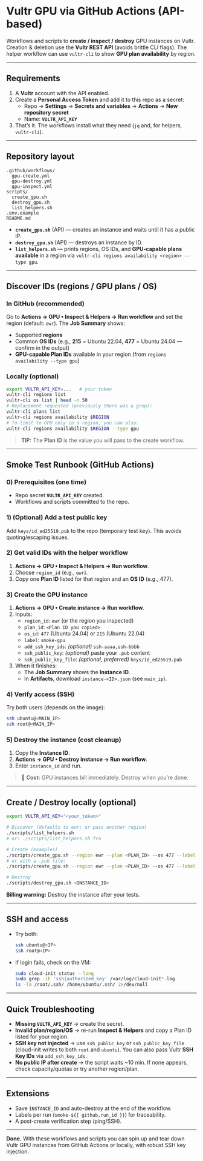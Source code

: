 # Vultr GPU via GitHub Actions (API-based)

Workflows and scripts to **create / inspect / destroy** GPU instances on Vultr. Creation & deletion use the **Vultr REST API** (avoids brittle CLI flags). The helper workflow can use `vultr-cli` to show **GPU plan availability** by region.

---

## Requirements

1. A **Vultr** account with the API enabled.
2. Create a **Personal Access Token** and add it to this repo as a secret:
   - Repo → **Settings** → **Secrets and variables** → **Actions** → **New repository secret**
   - Name: **`VULTR_API_KEY`**
3. That’s it. The workflows install what they need (`jq` and, for helpers, `vultr-cli`).

---

## Repository layout

```
.github/workflows/
  gpu-create.yml
  gpu-destroy.yml
  gpu-inspect.yml
scripts/
  create_gpu.sh
  destroy_gpu.sh
  list_helpers.sh
.env.example
README.md
```

- **`create_gpu.sh`** (API) — creates an instance and waits until it has a public IP.
- **`destroy_gpu.sh`** (API) — destroys an instance by ID.
- **`list_helpers.sh`** — prints regions, OS IDs, and **GPU-capable plans available** in a region via `vultr-cli regions availability <region> --type gpu`.

---

## Discover IDs (regions / GPU plans / OS)

### In GitHub (recommended)
Go to **Actions → GPU • Inspect & Helpers → Run workflow** and set the region (default: `ewr`). The **Job Summary** shows:
- Supported **regions**
- Common **OS IDs** (e.g., **215** = Ubuntu 22.04, **477** = Ubuntu 24.04 — confirm in the output)
- **GPU-capable Plan IDs** available in your region (from `regions availability --type gpu`)

### Locally (optional)
```bash
export VULTR_API_KEY=...   # your token
vultr-cli regions list
vultr-cli os list | head -n 50
# Replacement requested (previously there was a grep):
vultr-cli plans list
vultr-cli regions availability $REGION
# To limit to GPU only in a region, you can also:
vultr-cli regions availability $REGION --type gpu
```
> **TIP:** The **Plan ID** is the value you will pass to the create workflow.

---

## Smoke Test Runbook (GitHub Actions)

### 0) Prerequisites (one time)
- Repo secret **`VULTR_API_KEY`** created.
- Workflows and scripts committed to the repo.

### 1) (Optional) Add a test public key
Add `keys/id_ed25519.pub` to the repo (temporary test key). This avoids quoting/escaping issues.

### 2) Get valid IDs with the helper workflow
1. **Actions → GPU • Inspect & Helpers → Run workflow**.  
2. Choose `region_id` (e.g., `ewr`).  
3. Copy one **Plan ID** listed for that region and an **OS ID** (e.g., 477).

### 3) Create the GPU instance
1. **Actions → GPU • Create instance → Run workflow**.  
2. Inputs:
   - `region_id`: `ewr` (or the region you inspected)
   - `plan_id`: `<Plan ID you copied>`
   - `os_id`: `477` (Ubuntu 24.04) or `215` (Ubuntu 22.04)
   - `label`: `smoke-gpu`
   - `add_ssh_key_ids`: *(optional)* `ssh-aaaa,ssh-bbbb`
   - `ssh_public_key`: *(optional)* paste your `.pub` content
   - `ssh_public_key_file`: *(optional, preferred)* `keys/id_ed25519.pub`
3. When it finishes:
   - The **Job Summary** shows the **Instance ID**.
   - In **Artifacts**, download `instance-<ID>.json` (see `main_ip`).

### 4) Verify access (SSH)
Try both users (depends on the image):
```bash
ssh ubuntu@<MAIN_IP>
ssh root@<MAIN_IP>
```

### 5) Destroy the instance (cost cleanup)
1. Copy the **Instance ID**.  
2. **Actions → GPU • Destroy instance → Run workflow**.  
3. Enter `instance_id` and run.

> 💸 **Cost:** GPU instances bill immediately. Destroy when you’re done.

---

## Create / Destroy **locally** (optional)

```bash
export VULTR_API_KEY="<your_token>"

# Discover (defaults to ewr; or pass another region)
./scripts/list_helpers.sh
# or: ./scripts/list_helpers.sh fra

# Create (examples)
./scripts/create_gpu.sh --region ewr --plan <PLAN_ID> --os 477 --label test   --sshkeys "ssh-aaaaaaaa"
# or with a .pub file:
./scripts/create_gpu.sh --region ewr --plan <PLAN_ID> --os 477 --label test   --sshpubfile ~/.ssh/id_ed25519.pub

# Destroy
./scripts/destroy_gpu.sh <INSTANCE_ID>
```

**Billing warning:** Destroy the instance after your tests.

---

## SSH and access

- Try both:
  ```bash
  ssh ubuntu@<IP>
  ssh root@<IP>
  ```
- If login fails, check on the VM:
  ```bash
  sudo cloud-init status --long
  sudo grep -iE 'ssh|authorized_key' /var/log/cloud-init*.log
  ls -la /root/.ssh/ /home/ubuntu/.ssh/ 2>/dev/null
  ```

---

## Quick Troubleshooting

- **Missing `VULTR_API_KEY`** → create the secret.
- **Invalid plan/region/OS** → re-run **Inspect & Helpers** and copy a Plan ID listed for your region.
- **SSH key not injected** → use `ssh_public_key` or `ssh_public_key_file` (cloud-init writes to both `root` and `ubuntu`). You can also pass Vultr **SSH Key IDs** via `add_ssh_key_ids`.
- **No public IP after create** → the script waits ~10 min. If none appears, check capacity/quotas or try another region/plan.

---

## Extensions

- Save `INSTANCE_ID` and auto-destroy at the end of the workflow.
- Labels per run (`smoke-${{ github.run_id }}`) for traceability.
- A post-create verification step (ping/SSH).

---

**Done.** With these workflows and scripts you can spin up and tear down Vultr GPU instances from GitHub Actions or locally, with robust SSH key injection.
